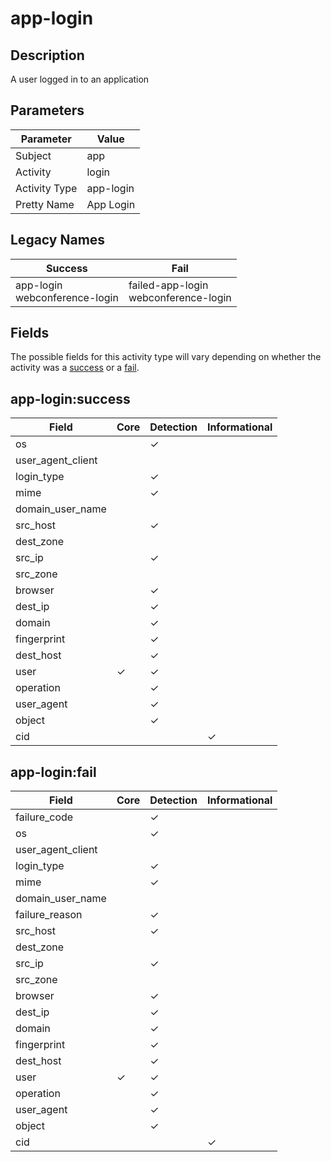 app-login
=========

Description
-----------
A user logged in to an application

Parameters
----------
| Parameter     | Value     |
| ------------- | --------- |
| Subject       | app       |
| Activity      | login     |
| Activity Type | app-login |
| Pretty Name   | App Login |

Legacy Names
------------
| Success                              | Fail                                        |
| ------------------------------------ | ------------------------------------------- |
| app-login<br>webconference-login<br> | failed-app-login<br>webconference-login<br> |

Fields
------

The possible fields for this activity type will vary depending on whether the activity was a [success](#app-loginsuccess) or a [fail](#app-loginfail).


app-login:success
-----------------

| Field             | Core     | Detection | Informational |
| ----------------- | -------- | --------- | ------------- |
| os                |          | &#10003;  |               |
| user_agent_client |          |           |               |
| login_type        |          | &#10003;  |               |
| mime              |          | &#10003;  |               |
| domain_user_name  |          |           |               |
| src_host          |          | &#10003;  |               |
| dest_zone         |          |           |               |
| src_ip            |          | &#10003;  |               |
| src_zone          |          |           |               |
| browser           |          | &#10003;  |               |
| dest_ip           |          | &#10003;  |               |
| domain            |          | &#10003;  |               |
| fingerprint       |          | &#10003;  |               |
| dest_host         |          | &#10003;  |               |
| user              | &#10003; | &#10003;  |               |
| operation         |          | &#10003;  |               |
| user_agent        |          | &#10003;  |               |
| object            |          | &#10003;  |               |
| cid               |          |           | &#10003;      |

app-login:fail
--------------

| Field             | Core     | Detection | Informational |
| ----------------- | -------- | --------- | ------------- |
| failure_code      |          | &#10003;  |               |
| os                |          | &#10003;  |               |
| user_agent_client |          |           |               |
| login_type        |          | &#10003;  |               |
| mime              |          | &#10003;  |               |
| domain_user_name  |          |           |               |
| failure_reason    |          | &#10003;  |               |
| src_host          |          | &#10003;  |               |
| dest_zone         |          |           |               |
| src_ip            |          | &#10003;  |               |
| src_zone          |          |           |               |
| browser           |          | &#10003;  |               |
| dest_ip           |          | &#10003;  |               |
| domain            |          | &#10003;  |               |
| fingerprint       |          | &#10003;  |               |
| dest_host         |          | &#10003;  |               |
| user              | &#10003; | &#10003;  |               |
| operation         |          | &#10003;  |               |
| user_agent        |          | &#10003;  |               |
| object            |          | &#10003;  |               |
| cid               |          |           | &#10003;      |